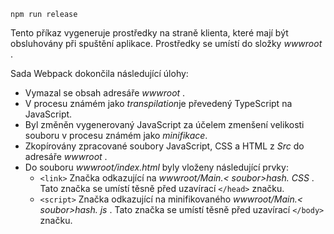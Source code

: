 ```console
npm run release
```

Tento příkaz vygeneruje prostředky na straně klienta, které mají být obsluhovány při spuštění aplikace. Prostředky se umístí do složky *wwwroot* .

Sada Webpack dokončila následující úlohy:

* Vymazal se obsah adresáře *wwwroot* .
* V procesu známém jako *transpilation*je převedený TypeScript na JavaScript.
* Byl změněn vygenerovaný JavaScript za účelem zmenšení velikosti souboru v procesu známém jako *minifikace*.
* Zkopírovány zpracované soubory JavaScript, CSS a HTML z *Src* do adresáře *wwwroot* .
* Do souboru *wwwroot/index.html* byly vloženy následující prvky:
  * `<link>` Značka odkazující na *wwwroot/Main.\< soubor\>hash. CSS* . Tato značka se umístí těsně před uzavírací `</head>` značku.
  * `<script>` Značka odkazující na minifikovaného *wwwroot/Main.\< soubor\>hash. js* . Tato značka se umístí těsně před uzavírací `</body>` značku.